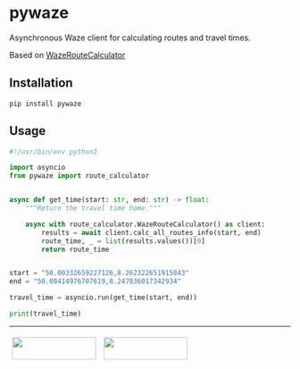 # pywaze

Asynchronous Waze client for calculating routes and travel times.

Based on [WazeRouteCalculator](https://github.com/kovacsbalu/WazeRouteCalculator)

## Installation

```console
pip install pywaze
```

## Usage

```python
#!/usr/bin/env python3

import asyncio
from pywaze import route_calculator


async def get_time(start: str, end: str) -> float:
    """Return the travel time home."""

    async with route_calculator.WazeRouteCalculator() as client:
        results = await client.calc_all_routes_info(start, end)
        route_time, _ = list(results.values())[0]
        return route_time


start = "50.00332659227126,8.262322651915843"
end = "50.08414976707619,8.247836017342934"

travel_time = asyncio.run(get_time(start, end))

print(travel_time)
```

---

[<img src="https://raw.githubusercontent.com/eifinger/setup-rye/main/docs/images/bmc-button.svg" width=150 height=40 style="margin: 5px"/>](https://www.buymeacoffee.com/eifinger)
[<img src="https://raw.githubusercontent.com/eifinger/setup-rye/main/docs/images/paypal-button.svg" width=150 height=40 style="margin: 5px"/>](https://paypal.me/kevinstillhammer)
